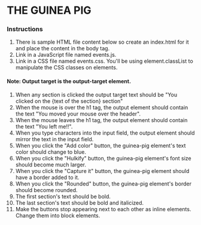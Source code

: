 # THE GUINEA PIG


### Instructions

1. There is sample HTML file content below so create an index.html for it and place the content in the body tag.
2. Link in a JavaScript file named events.js.
3. Link in a CSS file named events.css. You'll be using element.classList to manipulate the CSS classes on elements.

#### Note: Output target is the output-target element.

1. When any section is clicked the output target text should be "You clicked on the {text of the section} section"
2. When the mouse is over the h1 tag, the output element should contain the text "You moved your mouse over the header".
3. When the mouse leaves the h1 tag, the output element should contain the text "You left me!!".
4. When you type characters into the input field, the output element should mirror the text in the input field.
5. When you click the "Add color" button, the guinea-pig element's text color should change to blue.
6. When you click the "Hulkify" button, the guinea-pig element's font size should become much larger.
7. When you click the "Capture it" button, the guinea-pig element should have a border added to it.
8. When you click the "Rounded" button, the guinea-pig element's border should become rounded.
9. The first section's text should be bold.
10. The last section's text should be bold and italicized.
11. Make the buttons stop appearing next to each other as inline elements. Change them into block elements.

